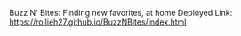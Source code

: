 Buzz N' Bites: Finding new favorites, at home
Deployed Link: https://rollieh27.github.io/BuzzNBites/index.html

